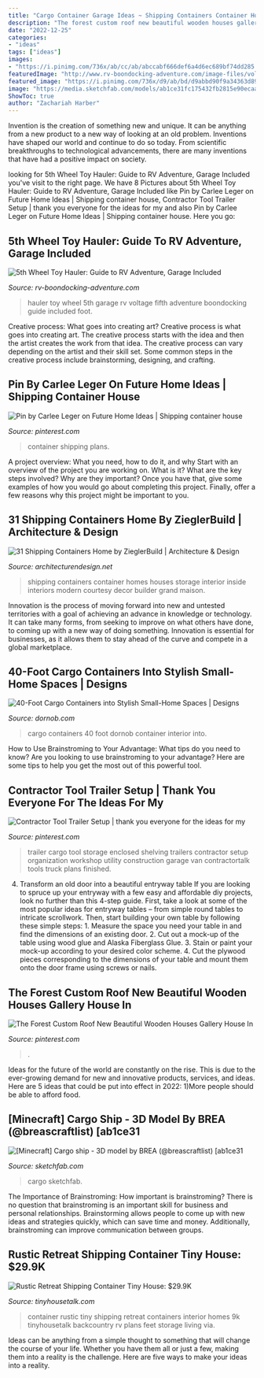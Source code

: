 ```yaml
---
title: "Cargo Container Garage Ideas ~ Shipping Containers Container Homes Houses Storage Interior Inside Interiors Modern Courtesy Decor Builder Grand Maison"
description: "The forest custom roof new beautiful wooden houses gallery house in"
date: "2022-12-25"
categories:
- "ideas"
tags: ["ideas"]
images:
- "https://i.pinimg.com/736x/ab/cc/ab/abccabf666def6a4d6ec689bf74dd285.jpg"
featuredImage: "http://www.rv-boondocking-adventure.com/image-files/voltage-5th-wheel-toy-hauler.jpg"
featured_image: "https://i.pinimg.com/736x/d9/ab/bd/d9abbd90f9a34363d8921328590de31a--trailer-storage-tool-storage.jpg?b=t"
image: "https://media.sketchfab.com/models/ab1ce31fc175432fb2815e90ecaaa9cb/thumbnails/29aada1d789f4478af9b721f14433cee/f237b24ab1da47228aa52e6d98fe3a36.jpeg"
ShowToc: true
author: "Zachariah Harber"
---
```



Invention is the creation of something new and unique. It can be anything from a new product to a new way of looking at an old problem. Inventions have shaped our world and continue to do so today. From scientific breakthroughs to technological advancements, there are many inventions that have had a positive impact on society.

	

		
looking for 5th Wheel Toy Hauler: Guide to RV Adventure, Garage Included you've visit to the right page. We have 8 Pictures about 5th Wheel Toy Hauler: Guide to RV Adventure, Garage Included like Pin by Carlee Leger on Future Home Ideas | Shipping container house, Contractor Tool Trailer Setup | thank you everyone for the ideas for my and also Pin by Carlee Leger on Future Home Ideas | Shipping container house. Here you go:
		
    
## 5th Wheel Toy Hauler: Guide To RV Adventure, Garage Included

<img loading=lazy src="http://www.rv-boondocking-adventure.com/image-files/voltage-5th-wheel-toy-hauler.jpg" onerror="this.onerror=null;this.src='https://tse3.mm.bing.net/th?id=OIP.O-lYURNbSYW1G6kthVD9hQAAAA&amp;pid=15.1';" alt="5th Wheel Toy Hauler: Guide to RV Adventure, Garage Included">

_Source: rv-boondocking-adventure.com_

>hauler toy wheel 5th garage rv voltage fifth adventure boondocking guide included foot. 

	

Creative process: What goes into creating art?
Creative process is what goes into creating art. The creative process starts with the idea and then the artist creates the work from that idea. The creative process can vary depending on the artist and their skill set. Some common steps in the creative process include brainstorming, designing, and crafting.

    
## Pin By Carlee Leger On Future Home Ideas | Shipping Container House

<img loading=lazy src="https://i.pinimg.com/736x/ab/cc/ab/abccabf666def6a4d6ec689bf74dd285.jpg" onerror="this.onerror=null;this.src='https://tse2.mm.bing.net/th?id=OIP.x4YOjqWKkhKEaWbOpronVwHaKX&amp;pid=15.1';" alt="Pin by Carlee Leger on Future Home Ideas | Shipping container house">

_Source: pinterest.com_

>container shipping plans. 

	

A project overview: What you need, how to do it, and why
Start with an overview of the project you are working on. What is it? What are the key steps involved? Why are they important? Once you have that, give some examples of how you would go about completing this project. Finally, offer a few reasons why this project might be important to you.

    
## 31 Shipping Containers Home By ZieglerBuild | Architecture &amp; Design

<img loading=lazy src="http://cdn.architecturendesign.net/wp-content/uploads/2014/08/31-Shipping-Container-House-11.jpg" onerror="this.onerror=null;this.src='https://tse3.mm.bing.net/th?id=OIP.va9qemF9akcyhsOU2yskJQHaFj&amp;pid=15.1';" alt="31 Shipping Containers Home by ZieglerBuild | Architecture &amp; Design">

_Source: architecturendesign.net_

>shipping containers container homes houses storage interior inside interiors modern courtesy decor builder grand maison. 

	

Innovation is the process of moving forward into new and untested territories with a goal of achieving an advance in knowledge or technology. It can take many forms, from seeking to improve on what others have done, to coming up with a new way of doing something. Innovation is essential for businesses, as it allows them to stay ahead of the curve and compete in a global marketplace.

    
## 40-Foot Cargo Containers Into Stylish Small-Home Spaces | Designs

<img loading=lazy src="https://dornob.com/wp-content/uploads/2009/12/cargo-container-home-interior.jpg" onerror="this.onerror=null;this.src='https://tse2.mm.bing.net/th?id=OIP.xySS_1Vt_AKoSGT1XKkb_gAAAA&amp;pid=15.1';" alt="40-Foot Cargo Containers into Stylish Small-Home Spaces | Designs">

_Source: dornob.com_

>cargo containers 40 foot dornob container interior into. 

	

How to Use Brainstroming to Your Advantage: What tips do you need to know?
Are you looking to use brainstroming to your advantage? Here are some tips to help you get the most out of this powerful tool.

    
## Contractor Tool Trailer Setup | Thank You Everyone For The Ideas For My

<img loading=lazy src="https://i.pinimg.com/736x/d9/ab/bd/d9abbd90f9a34363d8921328590de31a--trailer-storage-tool-storage.jpg?b=t" onerror="this.onerror=null;this.src='https://tse2.mm.bing.net/th?id=OIP.29bPqHtvYPDh7S6_2hSGqwHaFi&amp;pid=15.1';" alt="Contractor Tool Trailer Setup | thank you everyone for the ideas for my">

_Source: pinterest.com_

>trailer cargo tool storage enclosed shelving trailers contractor setup organization workshop utility construction garage van contractortalk tools truck plans finished. 

	

4. Transform an old door into a beautiful entryway table
If you are looking to spruce up your entryway with a few easy and affordable diy projects, look no further than this 4-step guide. First, take a look at some of the most popular ideas for entryway tables – from simple round tables to intricate scrollwork. Then, start building your own table by following these simple steps: 1. Measure the space you need your table in and find the dimensions of an existing door. 2. Cut out a mock-up of the table using wood glue and Alaska Fiberglass Glue. 3. Stain or paint your mock-up according to your desired color scheme. 4. Cut the plywood pieces corresponding to the dimensions of your table and mount them onto the door frame using screws or nails.

    
## The Forest Custom Roof New Beautiful Wooden Houses Gallery House In

<img loading=lazy src="https://i.pinimg.com/736x/c5/12/05/c51205a5c0f8c8fd8f481acaf4a191bd.jpg" onerror="this.onerror=null;this.src='https://tse4.mm.bing.net/th?id=OIP.QoudyxZhai1mFtJXojxtpwHaG5&amp;pid=15.1';" alt="The Forest Custom Roof New Beautiful Wooden Houses Gallery House In">

_Source: pinterest.com_

>. 

	

Ideas for the future of the world are constantly on the rise. This is due to the ever-growing demand for new and innovative products, services, and ideas. Here are 5 ideas that could be put into effect in 2022: 1)More people should be able to afford food. 

    
## [Minecraft] Cargo Ship - 3D Model By BREA (@breascraftlist) [ab1ce31

<img loading=lazy src="https://media.sketchfab.com/models/ab1ce31fc175432fb2815e90ecaaa9cb/thumbnails/29aada1d789f4478af9b721f14433cee/f237b24ab1da47228aa52e6d98fe3a36.jpeg" onerror="this.onerror=null;this.src='https://tse3.mm.bing.net/th?id=OIP.FNs236fCa9-u9SGXhIr8owHaEK&amp;pid=15.1';" alt="[Minecraft] Cargo ship - 3D model by BREA (@breascraftlist) [ab1ce31">

_Source: sketchfab.com_

>cargo sketchfab. 

	

The Importance of Brainstroming: How important is brainstroming?
There is no question that brainstroming is an important skill for business and personal relationships. Brainstorming allows people to come up with new ideas and strategies quickly, which can save time and money. Additionally, brainstroming can improve communication between groups.

    
## Rustic Retreat Shipping Container Tiny House: $29.9K

<img loading=lazy src="http://tinyhousetalk.com/wp-content/uploads/Rustic-Retreat-Shipping-Container-Tiny-House-005-600x800.jpg" onerror="this.onerror=null;this.src='https://tse4.mm.bing.net/th?id=OIP.vdQwyWxZeTg_rFoN--BJTQHaJ4&amp;pid=15.1';" alt="Rustic Retreat Shipping Container Tiny House: $29.9K">

_Source: tinyhousetalk.com_

>container rustic tiny shipping retreat containers interior homes 9k tinyhousetalk backcountry rv plans feet storage living via. 

	

Ideas can be anything from a simple thought to something that will change the course of your life. Whether you have them all or just a few, making them into a reality is the challenge. Here are five ways to make your ideas into a reality.

